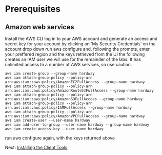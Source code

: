 # Prerequisites

## Amazon web services
Install the AWS CLI
log in to your AWS account and generate an access and secret key for your account by clicking on 'My Security Credentials' on the account drop down
run aws configure and, following the prompts, enter your preffered region and the keys retrieved from the UI
the following creates an IAM user we will use for the remainder of the labs.  It has unlimited access to a number of AWS services, so use caution.

```
aws iam create-group --group-name hardway
aws iam attach-group-policy --policy-arn arn:aws:iam::aws:policy/AmazonEC2FullAccess --group-name hardway
aws iam attach-group-policy --policy-arn arn:aws:iam::aws:policy/AmazonRoute53FullAccess --group-name hardway
aws iam attach-group-policy --policy-arn arn:aws:iam::aws:policy/AmazonS3FullAccess --group-name hardway
aws iam attach-group-policy --policy-arn arn:aws:iam::aws:policy/IAMFullAccess --group-name hardway
aws iam attach-group-policy --policy-arn arn:aws:iam::aws:policy/AmazonVPCFullAccess --group-name hardway
aws iam create-user --user-name hardway
aws iam add-user-to-group --user-name hardway --group-name hardway
aws iam create-access-key --user-name hardway
```

run aws configure again, with the keys returned above

Next: [Installing the Client Tools](02-client-tools.md)
